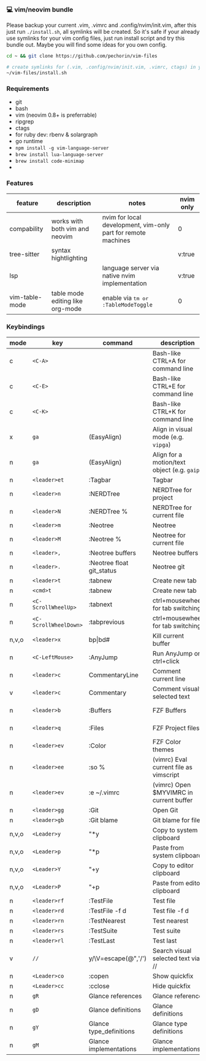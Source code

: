 ### 💻 vim/neovim bundle

Please backup your current .vim, .vimrc and .config/nvim/init.vim, after this just run `./install.sh`, all symlinks will be created. So it's safe if your already use symlinks for your vim config files, just run install script and try this bundle out. Maybe you will find some ideas for you own config.

```bash
cd ~ && git clone https://github.com/pechorin/vim-files

# create symlinks for (.vim, .config/nvim/init.vim, .vimrc, ctags) in your home directory
~/vim-files/install.sh
```

### Requirements

- git
- bash
- vim (neovim 0.8+ is preferrable)
- ripgrep
- ctags
- for ruby dev: rbenv & solargraph
- go runtime
- `npm install -g vim-language-server`
- `brew install lua-language-server`
- `brew install code-minimap`
-
### Features

| feature        | description                      | notes                                                         | nvim only |
|----------------|----------------------------------|---------------------------------------------------------------|-----------|
| compability    | works with both vim and neovim   | nvim for local development, vim-only part for remote machines | 0         |
| tree-sitter    | syntax hightlighting             |                                                               | v:true    |
| lsp            |                                  | language server via native nvim implementation                | v:true    |
| vim-table-mode | table mode editing like org-mode | enable via <kbd><leader>tm</kdb> or `:TableModeToggle`        | 0         |

### Keybindings

| mode  | key                   | command                           | description                                  | group                  |
|-------|-----------------------|-----------------------------------|----------------------------------------------|------------------------|
| c     | `<C-A>`               | <Home>                            | Bash-like CTRL+A for command line            | Bash-like keys for cmd |
| c     | `<C-E>`               | <End>                             | Bash-like CTRL+E for command line            | Bash-like keys for cmd |
| c     | `<C-K>`               | <C-U>                             | Bash-like CTRL+K for command line            | Bash-like keys for cmd |
| x     | `ga`                  | <Plug>(EasyAlign)                 | Align in visual mode (e.g. `vipga`)          | Text manipulation      |
| n     | `ga`                  | <Plug>(EasyAlign)                 | Align for a motion/text object (e.g. `gaip`) | Text manipulation      |
| n     | `<leader>et`          | :Tagbar<CR>                       | Tagbar                                       | Navigation             |
| n     | `<leader>n`           | :NERDTree<CR>                     | NERDTree for project                         | Navigation             |
| n     | `<leader>N`           | :NERDTree %<CR>                   | NERDTree for current file                    | Navigation             |
| n     | `<leader>m`           | :Neotree<CR>                      | Neotree                                      | Navigation             |
| n     | `<leader>M`           | :Neotree %<CR>                    | Neotree for current file                     | Navigation             |
| n     | `<leader>,`           | :Neotree buffers<CR>              | Neotree buffers                              | Navigation             |
| n     | `<leader>.`           | :Neotree float git_status<CR>     | Neotree git                                  | Navigation             |
| n     | `<leader>t`           | :tabnew<CR>                       | Create new tab                               | Navigation             |
| n     | `<cmd>t`              | :tabnew<CR>                       | Create new tab                               | Navigation             |
| n     | `<C-ScrollWheelUp>`   | :tabnext<CR>                      | ctrl+mousewheel for tab switching            | Navigation             |
| n     | `<C-ScrollWheelDown>` | :tabprevious<CR>                  | ctrl+mousewheel for tab switching            | Navigation             |
| n,v,o | `<leader>x`           | <cmd>bp\|bd#<CR>                  | Kill current buffer                          | Navigation             |
| n     | `<C-LeftMouse>`       | :AnyJump<CR>                      | Run AnyJump on ctrl+click                    | Navigation             |
| n     | `<leader>c`           | <Plug>CommentaryLine              | Comment current line                         | Commenting             |
| v     | `<leader>c`           | <Plug>Commentary                  | Comment visualy selected text                | Commenting             |
| n     | `<leader>b`           | :Buffers<CR>                      | FZF Buffers                                  | FZF navigation         |
| n     | `<leader>q`           | :Files<CR>                        | FZF Project files                            | FZF navigation         |
| n     | `<leader>ev`          | :Color <CR>                       | FZF Color themes                             | Vim manipulations      |
| n     | `<leader>ee`          | :so %<CR>                         | (vimrc) Eval current file as vimscript       | Vim manipulations      |
| n     | `<leader>ev`          | :e ~/.vimrc <CR>                  | (vimrc) Open $MYVIMRC in current buffer      | Vim manipulations      |
| n     | `<leader>gg`          | :Git<CR>                          | Open Git                                     | Git Mappings           |
| n     | `<leader>gb`          | :Git blame<CR>                    | Git blame for file                           | Git Mappings           |
| n,v,o | `<Leader>y`           | "*y                               | Copy to system clipboard                     | OSX clipboard          |
| n,v,o | `<Leader>p`           | "*p                               | Paste from system clipboard                  | OSX clipboard          |
| n,v,o | `<Leader>Y`           | "+y                               | Copy to editor clipboard                     | OSX clipboard          |
| n,v,o | `<Leader>P`           | "+p                               | Paste from editor clipboard                  | OSX clipboard          |
| n     | `<leader>rf`          | :TestFile<CR>                     | Test file                                    | Tests runners          |
| n     | `<leader>rd`          | :TestFile -f d<CR>                | Test file -f d                               | Tests runners          |
| n     | `<leader>rn`          | :TestNearest<CR>                  | Test nearest                                 | Tests runners          |
| n     | `<leader>rs`          | :TestSuite<CR>                    | Test suite                                   | Tests runners          |
| n     | `<leader>rl`          | :TestLast<CR>                     | Test last                                    | Tests runners          |
| v     | `//`                  | y/\V<C-R>=escape(@",'/\')<CR><CR> | Search visual selected text via //           |                        |
| n     | `<Leader>co`          | :copen<CR>                        | Show quickfix                                |                        |
| n     | `<Leader>cc`          | :cclose<CR>                       | Hide quickfix                                |                        |
| n     | `gR`                  | <CMD>Glance references<CR>        | Glance reference                             |                        |
| n     | `gD`                  | <CMD>Glance definitions<CR>       | Glance definitions                           |                        |
| n     | `gY`                  | <CMD>Glance type_definitions<CR>  | Glance type definitions                      |                        |
| n     | `gM`                  | <CMD>Glance implementations<CR>   | Glance implementations                       |                        |
